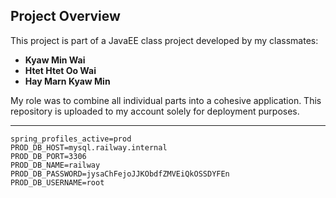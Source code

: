 ## Project Overview

This project is part of a JavaEE class project developed by my classmates:
- **Kyaw Min Wai**
- **Htet Htet Oo Wai**
- **Hay Marn Kyaw Min**

My role was to combine all individual parts into a cohesive application. This repository is uploaded to my account solely for deployment purposes.

---


```properties
spring_profiles_active=prod
PROD_DB_HOST=mysql.railway.internal
PROD_DB_PORT=3306
PROD_DB_NAME=railway
PROD_DB_PASSWORD=jysaChFejoJJKObdfZMVEiQkOSSDYFEn
PROD_DB_USERNAME=root
```